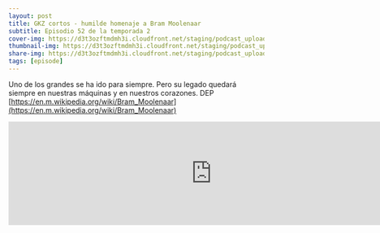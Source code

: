 ```yaml
---
layout: post
title: GKZ cortos - humilde homenaje a Bram Moolenaar
subtitle: Episodio 52 de la temporada 2
cover-img: https://d3t3ozftmdmh3i.cloudfront.net/staging/podcast_uploaded_episode/14743809/14743809-1692433520494-6b870d429c8bc.jpg
thumbnail-img: https://d3t3ozftmdmh3i.cloudfront.net/staging/podcast_uploaded_episode/14743809/14743809-1692433520494-6b870d429c8bc.jpg
share-img: https://d3t3ozftmdmh3i.cloudfront.net/staging/podcast_uploaded_episode/14743809/14743809-1692433520494-6b870d429c8bc.jpg
tags: [episode]
---
```


Uno de los grandes se ha ido para siempre. Pero su legado quedará siempre en nuestras máquinas y en nuestros corazones. DEP [https://en.m.wikipedia.org/wiki/Bram_Moolenaar](https://en.m.wikipedia.org/wiki/Bram_Moolenaar)
<iframe src='https://podcasters.spotify.com/pod/show/geekingzone/embed/episodes/GKZ-cortos---humilde-homenaje-a-Bram-Moolenaar-e27s8mm' height='204px' width='800px' frameborder='0' scrolling='no'></iframe>
